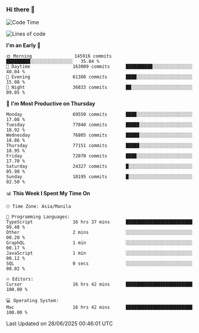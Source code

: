 ### Hi there 👋

<!--START_SECTION:waka-->
![Code Time](http://img.shields.io/badge/Code%20Time-6%2C090%20hrs%2026%20mins-blue)

![Lines of code](https://img.shields.io/badge/From%20Hello%20World%20I%27ve%20Written-141.1%20million%20lines%20of%20code-blue)

**I'm an Early 🐤** 

```text
🌞 Morning                145916 commits      █████████░░░░░░░░░░░░░░░░   35.84 % 
🌆 Daytime                163009 commits      ██████████░░░░░░░░░░░░░░░   40.04 % 
🌃 Evening                61380 commits       ████░░░░░░░░░░░░░░░░░░░░░   15.08 % 
🌙 Night                  36833 commits       ██░░░░░░░░░░░░░░░░░░░░░░░   09.05 % 
```
📅 **I'm Most Productive on Thursday** 

```text
Monday                   69550 commits       ████░░░░░░░░░░░░░░░░░░░░░   17.08 % 
Tuesday                  77040 commits       █████░░░░░░░░░░░░░░░░░░░░   18.92 % 
Wednesday                76805 commits       █████░░░░░░░░░░░░░░░░░░░░   18.86 % 
Thursday                 77151 commits       █████░░░░░░░░░░░░░░░░░░░░   18.95 % 
Friday                   72070 commits       ████░░░░░░░░░░░░░░░░░░░░░   17.70 % 
Saturday                 24327 commits       █░░░░░░░░░░░░░░░░░░░░░░░░   05.98 % 
Sunday                   10195 commits       █░░░░░░░░░░░░░░░░░░░░░░░░   02.50 % 
```


📊 **This Week I Spent My Time On** 

```text
🕑︎ Time Zone: Asia/Manila

💬 Programming Languages: 
TypeScript               16 hrs 37 mins      █████████████████████████   99.48 % 
Other                    2 mins              ░░░░░░░░░░░░░░░░░░░░░░░░░   00.20 % 
GraphQL                  1 min               ░░░░░░░░░░░░░░░░░░░░░░░░░   00.17 % 
JavaScript               1 min               ░░░░░░░░░░░░░░░░░░░░░░░░░   00.12 % 
SQL                      0 secs              ░░░░░░░░░░░░░░░░░░░░░░░░░   00.02 % 

🔥 Editors: 
Cursor                   16 hrs 42 mins      █████████████████████████   100.00 % 

💻 Operating System: 
Mac                      16 hrs 42 mins      █████████████████████████   100.00 % 
```


 Last Updated on 28/06/2025 00:46:01 UTC
<!--END_SECTION:waka-->


<!--
**rad182/rad182** is a ✨ _special_ ✨ repository because its `README.md` (this file) appears on your GitHub profile.

Here are some ideas to get you started:

- 🔭 I’m currently working on ...
- 🌱 I’m currently learning ...
- 👯 I’m looking to collaborate on ...
- 🤔 I’m looking for help with ...
- 💬 Ask me about ...
- 📫 How to reach me: ...
- 😄 Pronouns: ...
- ⚡ Fun fact: ...
-->
